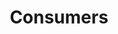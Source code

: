 ---
title: Consumers
layout: page
permalink: /consumers/
grid: true
summary: Consumers drive everythhing we do. From consumer education to complete complaints handling, we do all we can to help consumers learn and exercise their rights.
---